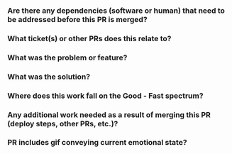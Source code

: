 ### Are there any dependencies (software or human) that need to be addressed before this PR is merged?


### What ticket(s) or other PRs does this relate to?


### What was the problem or feature?


### What was the solution?


### Where does this work fall on the Good - Fast spectrum?


### Any additional work needed as a result of merging this PR (deploy steps, other PRs, etc.)?


### PR includes gif conveying current emotional state?
